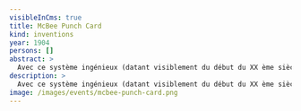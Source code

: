 ```yaml
---
visibleInCms: true
title: McBee Punch Card
kind: inventions
year: 1904
persons: []
abstract: >
  Avec ce système ingénieux (datant visiblement du début du XX ème siècle), différentes informations pouvaient être codées en perforant des trous autours des cartes pour désigner des catégories.
description: >
  Avec ce système ingénieux (datant visiblement du début du XX ème siècle), différentes informations pouvaient être codées en perforant des trous autours des cartes pour désigner des catégories. Une encoche dans la carte signifiait que cette carte était, par exemple, dans la catégorie DESIGN, et une autre encoche plus loin allait signifier FRANCE et ainsi de suite. Une fois les cartes correctement perforées (donc votre base de données à jour), il était possible de rechercher dans des paquets de cartes en passant juste une aiguille à tricoter dans l’encoche désirée (correspondant donc à une catégorie). En soulevant le paquet de cartes avec l’aiguille, seules les cartes correspondantes à sa recherche restent dans le bac, les autres sont soulevées par l’aiguille.
image: /images/events/mcbee-punch-card.png
---
```

